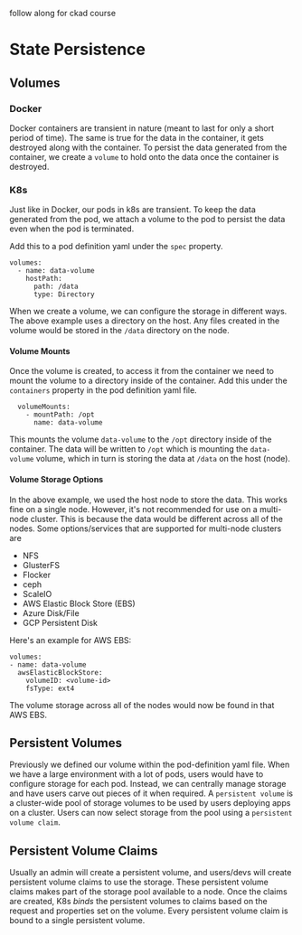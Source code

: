 follow along for ckad course

# State Persistence

## Volumes

### Docker

Docker containers are transient in nature (meant to last for only a short period of time). The same is true for the data in the container, it gets destroyed along with the container. To persist the data generated from the container, we create a `volume` to hold onto the data once the container is destroyed.

### K8s

Just like in Docker, our pods in k8s are transient. To keep the data generated from the pod, we attach a volume to the pod to persist the data even when the pod is terminated.

Add this to a pod definition yaml under the `spec` property.

```
volumes:
  - name: data-volume
    hostPath:
      path: /data
      type: Directory
```

When we create a volume, we can configure the storage in different ways. The above example uses a directory on the host. Any files created in the volume would be stored in the `/data` directory on the node.

#### Volume Mounts

Once the volume is created, to access it from the container we need to mount the volume to a directory inside of the container. Add this under the `containers` property in the pod definition yaml file.

```
  volumeMounts:
    - mountPath: /opt
      name: data-volume
```

This mounts the volume `data-volume` to the `/opt` directory inside of the container. The data will be written to `/opt` which is mounting the `data-volume` volume, which in turn is storing the data at `/data` on the host (node).

#### Volume Storage Options

In the above example, we used the host node to store the data. This works fine on a single node. However, it's not recommended for use on a multi-node cluster. This is because the data would be different across all of the nodes. Some options/services that are supported for multi-node clusters are

- NFS
- GlusterFS
- Flocker
- ceph
- ScaleIO
- AWS Elastic Block Store (EBS)
- Azure Disk/File
- GCP Persistent Disk

Here's an example for AWS EBS:

```
volumes:
- name: data-volume
  awsElasticBlockStore:
    volumeID: <volume-id>
    fsType: ext4
```

The volume storage across all of the nodes would now be found in that AWS EBS.

## Persistent Volumes

Previously we defined our volume within the pod-definition yaml file. When we have a large environment with a lot of pods, users would have to configure storage for each pod. Instead, we can centrally manage storage and have users carve out pieces of it when required. A `persistent volume` is a cluster-wide pool of storage volumes to be used by users deploying apps on a cluster. Users can now select storage from the pool using a `persistent volume claim`.

## Persistent Volume Claims

Usually an admin will create a persistent volume, and users/devs will create persistent volume claims to use the storage. These persistent volume claims makes part of the storage pool available to a node. Once the claims are created, K8s _binds_ the persistent volumes to claims based on the request and properties set on the volume. Every persistent volume claim is bound to a single persistent volume.
